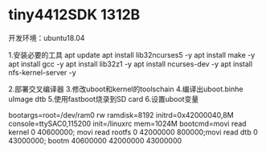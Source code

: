 # tiny4412SDK 1312B

开发环境：ubuntu18.04

1.安装必要的工具
apt update 
apt install lib32ncurses5 -y 
apt install make -y 
apt install gcc -y 
apt install lib32z1 -y 
apt install ncurses-dev -y 
apt install nfs-kernel-server -y 

2.部署交叉编译器
3.修改uboot和kernel的toolschain
4.编译出uboot.binhe uImage dtb
5.使用fastboot烧录到SD card
6.设置uboot变量

bootargs=root=/dev/ram0 rw ramdisk=8192 initrd=0x42000040,8M console=ttySAC0,115200 init=/linuxrc mem=1024M
bootcmd=movi read kernel 0 40600000; movi read rootfs 0 42000000 800000;movi read dtb 0 43000000; bootm 40600000 42000000 43000000
